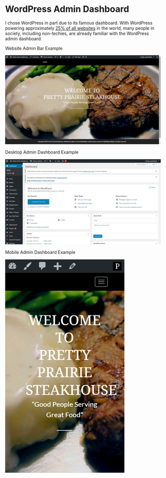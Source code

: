 # WordPress Admin Dashboard

I chose WordPress in part due to its famous dashboard. With WordPress powering approximately [25% of all websites](https://ma.tt/2015/11/seventy-five-to-go) in the world, many people in society, including non-techies, are already familiar with the WordPress admin dashboard.<br>

Website Admin Bar Example

![](images/website-admin-bar.jpg)

Desktop Admin Dashboard Example

![](images/desktop-admin-dashboard.jpg)

Mobile Admin Dashboard Example

![](images/mobile-admin-dashboard.jpg)

